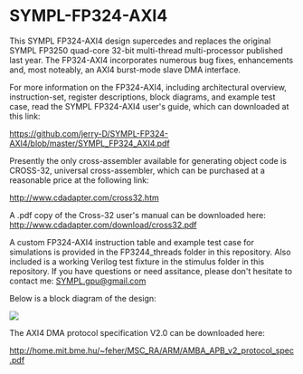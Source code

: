 # SYMPL-FP324-AXI4
This SYMPL FP324-AXI4 design supercedes and replaces the original SYMPL FP3250 quad-core 32-bit multi-thread multi-processor published last year.  The FP324-AXI4 incorporates numerous bug fixes, enhancements and, most noteably, an AXI4 burst-mode slave DMA interface.

For more information on the FP324-AXI4, including architectural overview, instruction-set, register descriptions, block diagrams, and example test case, read the SYMPL FP324-AXI4 user's guide, which can downloaded at this link:

https://github.com/jerry-D/SYMPL-FP324-AXI4/blob/master/SYMPL_FP324_AXI4.pdf

Presently the only cross-assembler available for generating object code is CROSS-32, universal cross-assembler, which can be purchased at a reasonable price at the following link:  

http://www.cdadapter.com/cross32.htm

A .pdf copy of the Cross-32 user's manual can be downloaded here:  http://www.cdadapter.com/download/cross32.pdf

A custom FP324-AXI4 instruction table and example test case for simulations is provided in the FP3244_threads folder in this repository.  Also included is a working Verilog test fixture in the stimulus folder in this repository.
If you have questions or need assitance, please don't hesitate to contact me:  SYMPL.gpu@gmail.com

Below is a block diagram of the design:

![](https://github.com/jerry-D/SYMPL-FP324-AXI4/blob/master/FP3244_scalable_graphic1.jpg)

The AXI4 DMA protocol specification V2.0 can be downloaded here:

http://home.mit.bme.hu/~feher/MSC_RA/ARM/AMBA_APB_v2_protocol_spec.pdf
